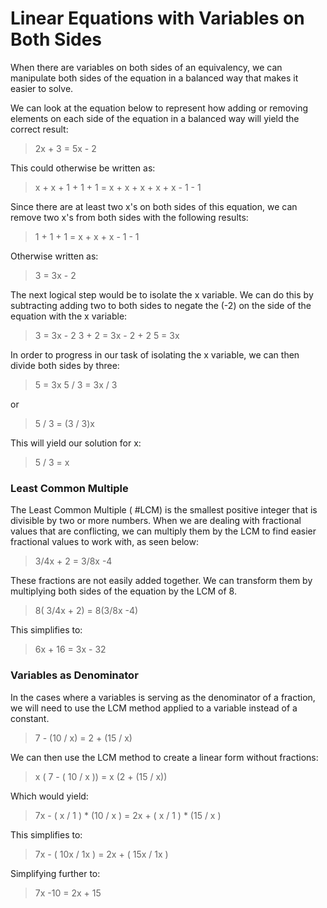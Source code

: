 # Linear Equations with Variables on Both Sides

When there are variables on both sides of an equivalency, we can manipulate both sides of the equation in a balanced way that makes it easier to solve.

We can look at the equation below to represent how adding or removing elements on each side of the equation in a balanced way will yield the correct result:

>2x + 3 = 5x - 2

This could otherwise be written as:

>x + x + 1 + 1 + 1 = x + x + x + x + x - 1 - 1

Since there are at least two x's on both sides of this equation, we can remove two x's from both sides with the following results:

>1 + 1 + 1 = x + x + x - 1 - 1

Otherwise written as:

>3 = 3x - 2

The next logical step would be to isolate the x variable. We can do this by subtracting adding two to both sides to negate the (-2) on the side of the equation with the x variable:

>3 = 3x - 2
>3 + 2 = 3x - 2 + 2
>5 = 3x

In order to progress in our task of isolating the x variable, we can then divide both sides by three:

>5 = 3x
>5 / 3 = 3x / 3

or

>5 / 3 = (3 / 3)x 

This will yield our solution for x:

>5 / 3 = x

### Least Common Multiple

The Least Common Multiple ( #LCM) is the smallest positive integer that is divisible by two or more numbers. When we are dealing with fractional values that are conflicting, we can multiply them by the LCM to find easier fractional values to work with, as seen below:

>3/4x + 2 = 3/8x -4

These fractions are not easily added together. We can transform them by multiplying both sides of the equation by the LCM of 8.

>8( 3/4x + 2) = 8(3/8x -4)

This simplifies to:

>6x + 16 = 3x - 32

### Variables as Denominator

In the cases where a variables is serving as the denominator of a fraction, we will need to use the LCM method applied to a variable instead of a constant.

>7 - (10 / x) = 2 + (15 / x)

We can then use the LCM method to create a linear form without fractions:

>x ( 7 - ( 10 / x )) = x (2 + (15 / x))

Which would yield:

>7x - ( x / 1 ) \* (10 / x ) = 2x + ( x / 1 ) \* (15 / x )

This simplifies to:

>7x - ( 10x / 1x ) = 2x + ( 15x / 1x )

Simplifying further to:

>7x -10 = 2x + 15

